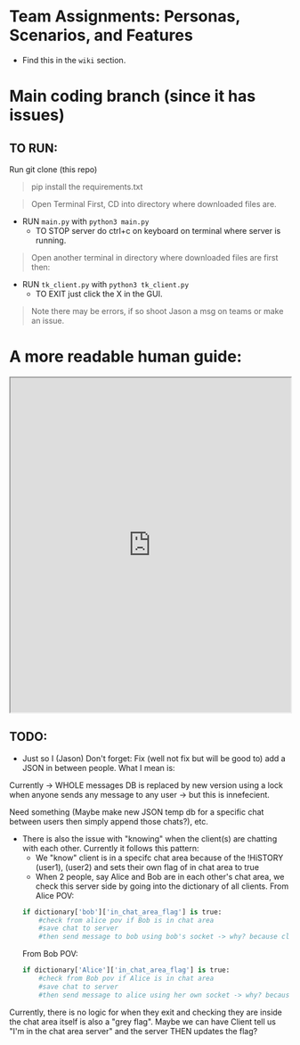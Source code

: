 # Team Assignments: Personas, Scenarios, and Features
- Find this in the `wiki` section.

# Main coding branch (since it has issues)

## TO RUN:
Run git clone (this repo)
> pip install the requirements.txt

> Open Terminal First, CD into directory where downloaded files are.
* RUN `main.py` with `python3 main.py`
    - TO STOP server do ctrl+c on keyboard on terminal where server is running.
    
> Open another terminal in directory where downloaded files are first then:
* RUN `tk_client.py` with `python3 tk_client.py`
    - TO EXIT just click the X in the GUI.

> Note there may be errors, if so shoot Jason a msg on teams or make an issue.
# A more readable human guide:

<iframe src="https://gitlab.com/cs-department-ecu/csci-3030-softeware-engineering-i-fall-2024/instalink/teamassignment/-/raw/main/guide/Comprehensive_Guide__Bob_and_Alice_s_Chat_Journey.pdf" width="100%" height="600px">
    This browser does not support PDFs. Please download the PDF to view it or click here to be redirected to it: 
    <a href="https://gitlab.com/cs-department-ecu/csci-3030-softeware-engineering-i-fall-2024/instalink/teamassignment/-/blob/main/guide/Comprehensive_Guide__Bob_and_Alice_s_Chat_Journey.pdf">View PDF</a>.
</iframe>

## TODO:

- Just so I (Jason) Don't forget: Fix (well not fix but will be good to) add a JSON in between people. What I mean is:

Currently -> WHOLE messages DB is replaced by new version using a lock when anyone sends any message to any user -> but this is innefecient. 

Need something (Maybe make new JSON temp db for a specific chat between users then simply append those chats?), etc.

- There is also the issue with "knowing" when the client(s) are chatting with each other. Currently it follows this pattern:
    - We "know" client is in a specifc chat area because of the !HiSTORY (user1), (user2) and sets their own flag of in chat area to true
    - When 2 people, say Alice and Bob are in each other's chat area, we check this server side by going into the dictionary of all clients.
    From Alice POV:
    ```py
    if dictionary['bob']['in_chat_area_flag'] is true:
        #check from alice pov if Bob is in chat area
        #save chat to server
        #then send message to bob using bob's socket -> why? because client side there is a thread already appending to chat area.
    ```
    From Bob POV:
    ```py
    if dictionary['Alice']['in_chat_area_flag'] is true:
        #check from Bob pov if Alice is in chat area
        #save chat to server
        #then send message to alice using her own socket -> why? because client side there is a thread already appending to chat area.
    ```
Currently, there is no logic for when they exit and checking they are inside the chat area itself is also a "grey flag". Maybe we can have Client tell us "I'm in the chat area server" and the server THEN updates the flag?